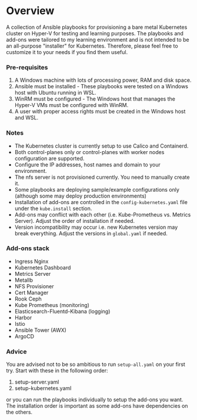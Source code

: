 # Overview
A collection of Ansible playbooks for provisioning a bare metal Kubernetes cluster on Hyper-V for testing and learning purposes. The playbooks and add-ons were tailored to my learning environment and is not intended to be an all-purpose "installer" for Kubernetes. Therefore, please feel free to customize it to your needs if you find them useful.

### Pre-requisites
1. A Windows machine with lots of processing power, RAM and disk space.
2. Ansible must be installed - These playbooks were tested on a Windows host with Ubuntu running in WSL. 
3. WinRM must be configured - The Windows host that manages the Hyper-V VMs must be configured with WinRM.
4. A user with proper access rights must be created in the Windows host and WSL.

### Notes
* The Kubernetes cluster is currently setup to use Calico and Containerd.
* Both control-planes only or control-planes with worker nodes configuration are supported.
* Configure the IP addresses, host names and domain to your environment.
* The nfs server is not provisioned currently. You need to manually create it.
* Some playbooks are deploying sample/example configurations only (although some may deploy production environments)
* Installation of add-ons are controlled in the `config-kubernetes.yaml` file under the `kube.install` section.
* Add-ons may conflict with each other (i.e. Kube-Prometheus vs. Metrics Server). Adjust the order of installation if needed.
* Version incompatibility may occur i.e. new Kubernetes version may break everything. Adjust the versions in `global.yaml` if needed.

### Add-ons stack
* Ingress Nginx
* Kubernetes Dashboard
* Metrics Server
* Metallb
* NFS Provisioner
* Cert Manager
* Rook Ceph
* Kube Prometheus (monitoring)
* Elasticsearch-Fluentd-Kibana (logging)
* Harbor
* Istio
* Ansible Tower (AWX)
* ArgoCD

### Advice
You are advised not to be so ambitious to run `setup-all.yaml` on your first try. Start with these in the following order:
1. setup-server.yaml
2. setup-kubernetes.yaml

or you can run the playbooks individually to setup the add-ons you want. The installation order is important as some add-ons have dependencies on the others.
